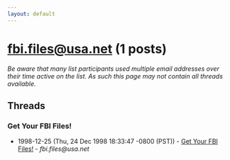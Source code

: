 ```yaml
---
layout: default
---
```


# fbi.files@usa.net (1 posts)

_Be aware that many list participants used multiple email addresses over their time active on the list. As such this page may not contain all threads available._

## Threads

### Get Your FBI Files!
+ 1998-12-25 (Thu, 24 Dec 1998 18:33:47 -0800 (PST)) - [Get Your FBI Files!](/archive/1998/12/9e1af1023dcf633b3d659bb051a2ed294dd8a616ba182791a8221e8b93e22a05) - _fbi.files@usa.net_

